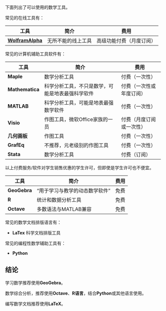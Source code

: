 下面列出了可以使用的数学工具。

常见的在线工具有：

| 工具 | 简介 | 费用 |
| --- | --- | --- |
| [**WolframAlpha**](http://www.wolframalpha.com/) | 无所不能的线上工具 | 高级功能付费（月度订阅） |

常见的计算机辅助工具软件有：

| 工具 | 简介 | 费用 |
| --- | --- | --- |
| **Maple** | 数学分析工具 | 付费（一次性） |
| **Mathematica**  | 科学分析工具，不只是数学，可能是地表最强科学软件 | 付费（一次性或年度订阅） |
| **MATLAB** | 科学分析工具，可能是地表最强数学软件 | 付费（一次性） |
| **Visio** | 作图工具，微软Office家族的一员 | 付费（月度订阅或一次性）|
| **几何画板** | 作图工具 | 付费（一次性） |
| **GrafEq** | 不推荐，元老级别的作图工具 | 付费（一次性） |
| **Stata** | 数学分析工具 | 付费（订阅） |

以上付费服务/软件对学生销售优惠的学生许可，但即使是学生许可也不便宜。

| 工具 | 简介 | 费用 |
| --- | --- | --- | 
| **GeoGebra** | “用于学习与教学的动态数学软件” | 免费 |
| **R** | 统计和数据分析工具 | 免费 |
| **Octave** | 多数语法与MATLAB兼容 | 免费 | 

常见的数学文档排版语言有：

- **LaTex** 科学文档排版工具

常见的编程性数学辅助工具有：

- **Python**

## 结论

学习数学推荐使用**GeoGebra**。

数学综合分析，推荐使用**Octave**、**R语言**，结合**Python**或其他语言使用。

编写数学文档推荐使用**LaTeX**。
